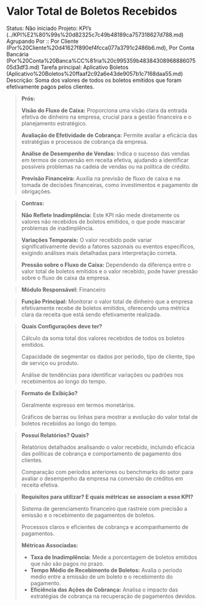 # Valor Total de Boletos Recebidos

Status: Não iniciado
Projeto: KPI’s (../KPI%E2%80%99s%20d82325c7c49b48189ca757318627d788.md)
Agrupando Por :: Por Cliente (Por%20Cliente%20d41627f890ef4fcca077a3791c2486b6.md), Por Conta Bancária (Por%20Conta%20Banca%CC%81ria%20c995359b4838430896888607505d3df3.md)
Tarefa principal: Aplicativo Boletos (Aplicativo%20Boletos%20ffaaf2c92a6e43de9057b1c7168daa55.md)
Descrição: Soma dos valores de todos os boletos emitidos que foram efetivamente pagos pelos clientes.

> **Prós:**
> 
> 
> **Visão do Fluxo de Caixa:** Proporciona uma visão clara da entrada efetiva de dinheiro na empresa, crucial para a gestão financeira e o planejamento estratégico.
> 
> **Avaliação de Efetividade de Cobrança:** Permite avaliar a eficácia das estratégias e processos de cobrança da empresa.
> 
> **Análise de Desempenho de Vendas:** Indica o sucesso das vendas em termos de conversão em receita efetiva, ajudando a identificar possíveis problemas na cadeia de vendas ou na política de crédito.
> 
> **Previsão Financeira:** Auxilia na previsão de fluxo de caixa e na tomada de decisões financeiras, como investimentos e pagamento de obrigações.
> 

> **Contras:**
> 
> 
> **Não Reflete Inadimplência:** Este KPI não mede diretamente os valores não recebidos de boletos emitidos, o que pode mascarar problemas de inadimplência.
> 
> **Variações Temporais:** O valor recebido pode variar significativamente devido a fatores sazonais ou eventos específicos, exigindo análises mais detalhadas para interpretação correta.
> 
> **Pressão sobre o Fluxo de Caixa:** Dependendo da diferença entre o valor total de boletos emitidos e o valor recebido, pode haver pressão sobre o fluxo de caixa da empresa.
> 

> **Módulo Responsável:**
Financeiro
> 

> **Função Principal:**
Monitorar o valor total de dinheiro que a empresa efetivamente recebe de boletos emitidos, oferecendo uma métrica clara da receita que está sendo efetivamente realizada.
> 

> **Quais Configurações deve ter?**
> 
> 
> Cálculo da soma total dos valores recebidos de todos os boletos emitidos.
> 
> Capacidade de segmentar os dados por período, tipo de cliente, tipo de serviço ou produto.
> 
> Análise de tendências para identificar variações ou padrões nos recebimentos ao longo do tempo.
> 

> **Formato de Exibição?**
> 
> 
> Geralmente expresso em termos monetários.
> 
> Gráficos de barras ou linhas para mostrar a evolução do valor total de boletos recebidos ao longo do tempo.
> 

> **Possuí Relatórios? Quais?**
> 
> 
> Relatórios detalhados analisando o valor recebido, incluindo eficácia das políticas de cobrança e comportamento de pagamento dos clientes.
> 
> Comparação com períodos anteriores ou benchmarks do setor para avaliar o desempenho da empresa na conversão de créditos em receita efetiva.
> 

> **Requisitos para utilizar? E quais métricas se associam a esse KPI?**
> 
> 
> Sistema de gerenciamento financeiro que rastreie com precisão a emissão e o recebimento de pagamentos de boletos.
> 
> Processos claros e eficientes de cobrança e acompanhamento de pagamentos.
> 
> **Métricas Associadas:**
> 
> - **Taxa de Inadimplência:** Mede a porcentagem de boletos emitidos que não são pagos no prazo.
> - **Tempo Médio de Recebimento de Boletos:** Avalia o período médio entre a emissão de um boleto e o recebimento do pagamento.
> - **Eficiência das Ações de Cobrança:** Analisa o impacto das estratégias de cobrança na recuperação de pagamentos devidos.